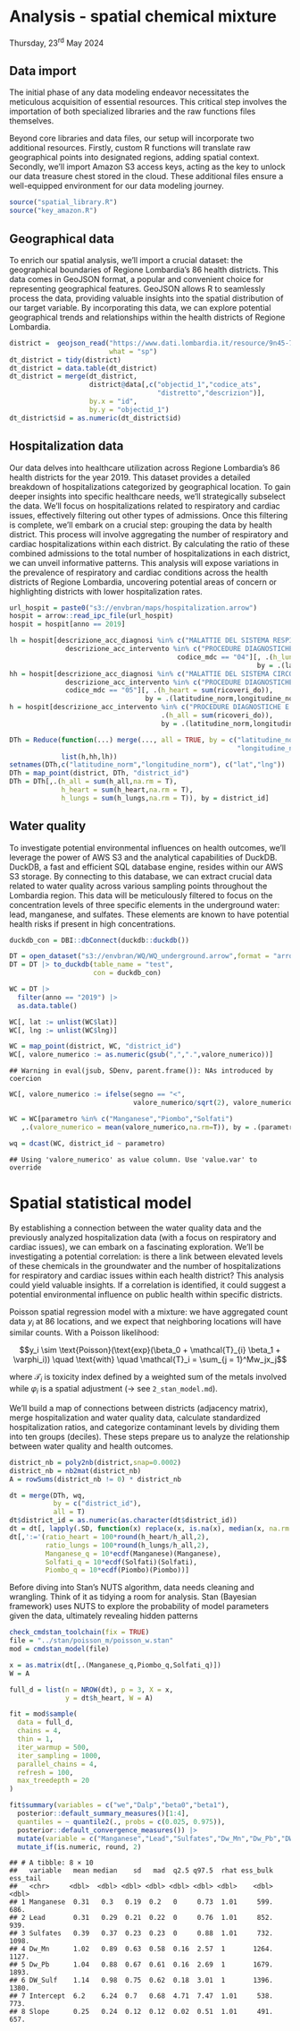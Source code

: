 Analysis - spatial chemical mixture
================
Thursday, 23<sup>rd</sup> May 2024

## Data import

The initial phase of any data modeling endeavor necessitates the
meticulous acquisition of essential resources. This critical step
involves the importation of both specialized libraries and the raw
functions files themselves.

Beyond core libraries and data files, our setup will incorporate two
additional resources. Firstly, custom R functions will translate raw
geographical points into designated regions, adding spatial context.
Secondly, we’ll import Amazon S3 access keys, acting as the key to
unlock our data treasure chest stored in the cloud. These additional
files ensure a well-equipped environment for our data modeling journey.

``` r
source("spatial_library.R")
source("key_amazon.R")
```

## Geographical data

To enrich our spatial analysis, we’ll import a crucial dataset: the
geographical boundaries of Regione Lombardia’s 86 health districts. This
data comes in GeoJSON format, a popular and convenient choice for
representing geographical features. GeoJSON allows R to seamlessly
process the data, providing valuable insights into the spatial
distribution of our target variable. By incorporating this data, we can
explore potential geographical trends and relationships within the
health districts of Regione Lombardia.

``` r
district =  geojson_read("https://www.dati.lombardia.it/resource/9n45-7bpc.geojson",
                         what = "sp")
dt_district = tidy(district)
dt_district = data.table(dt_district)
dt_district = merge(dt_district,
                    district@data[,c("objectid_1","codice_ats",
                                     "distretto","descrizion")],
                    by.x = "id", 
                    by.y = "objectid_1")
dt_district$id = as.numeric(dt_district$id)
```

## Hospitalization data

Our data delves into healthcare utilization across Regione Lombardia’s
86 health districts for the year 2019. This dataset provides a detailed
breakdown of hospitalizations categorized by geographical location. To
gain deeper insights into specific healthcare needs, we’ll strategically
subselect the data. We’ll focus on hospitalizations related to
respiratory and cardiac issues, effectively filtering out other types of
admissions. Once this filtering is complete, we’ll embark on a crucial
step: grouping the data by health district. This process will involve
aggregating the number of respiratory and cardiac hospitalizations
within each district. By calculating the ratio of these combined
admissions to the total number of hospitalizations in each district, we
can unveil informative patterns. This analysis will expose variations in
the prevalence of respiratory and cardiac conditions across the health
districts of Regione Lombardia, uncovering potential areas of concern or
highlighting districts with lower hospitalization rates.

``` r
url_hospit = paste0("s3://envbran/maps/hospitalization.arrow")
hospit = arrow::read_ipc_file(url_hospit)
hospit = hospit[anno == 2019]

lh = hospit[descrizione_acc_diagnosi %in% c("MALATTIE DEL SISTEMA RESPIRATORIO") &
              descrizione_acc_intervento %in% c("PROCEDURE DIAGNOSTICHE E TERAPEUTICHE VARIE") &
                                          codice_mdc == "04"][, .(h_lungs = sum(ricoveri_do)),
                                                              by = .(latitudine_norm,longitudine_norm)]
hh = hospit[descrizione_acc_diagnosi %in% c("MALATTIE DEL SISTEMA CIRCOLATORIO") &
              descrizione_acc_intervento %in% c("PROCEDURE DIAGNOSTICHE E TERAPEUTICHE VARIE") &
              codice_mdc == "05"][, .(h_heart = sum(ricoveri_do)),
                                  by = .(latitudine_norm,longitudine_norm)]
h = hospit[descrizione_acc_intervento %in% c("PROCEDURE DIAGNOSTICHE E TERAPEUTICHE VARIE"), 
                                      .(h_all = sum(ricoveri_do)),
                                      by = .(latitudine_norm,longitudine_norm)]

DTh = Reduce(function(...) merge(..., all = TRUE, by = c("latitudine_norm",
                                                         "longitudine_norm")), 
             list(h,hh,lh))
setnames(DTh,c("latitudine_norm","longitudine_norm"), c("lat","lng"))
DTh = map_point(district, DTh, "district_id")
DTh = DTh[,.(h_all = sum(h_all,na.rm = T),
             h_heart = sum(h_heart,na.rm = T),
             h_lungs = sum(h_lungs,na.rm = T)), by = district_id]
```

## Water quality

To investigate potential environmental influences on health outcomes,
we’ll leverage the power of AWS S3 and the analytical capabilities of
DuckDB. DuckDB, a fast and efficient SQL database engine, resides within
our AWS S3 storage. By connecting to this database, we can extract
crucial data related to water quality across various sampling points
throughout the Lombardia region. This data will be meticulously filtered
to focus on the concentration levels of three specific elements in the
underground water: lead, manganese, and sulfates. These elements are
known to have potential health risks if present in high concentrations.

``` r
duckdb_con = DBI::dbConnect(duckdb::duckdb())

DT = open_dataset("s3://envbran/WQ/WQ_underground.arrow",format = "arrow") 
DT = DT |> to_duckdb(table_name = "test", 
                     con = duckdb_con)

WC = DT |>
  filter(anno == "2019") |>
  as.data.table() 

WC[, lat := unlist(WC$lat)]
WC[, lng := unlist(WC$lng)]

WC = map_point(district, WC, "district_id")
WC[, valore_numerico := as.numeric(gsub(",",".",valore_numerico))]
```

    ## Warning in eval(jsub, SDenv, parent.frame()): NAs introduced by coercion

``` r
WC[, valore_numerico := ifelse(segno == "<", 
                               valore_numerico/sqrt(2), valore_numerico)]

WC = WC[parametro %in% c("Manganese","Piombo","Solfati")
   ,.(valore_numerico = mean(valore_numerico,na.rm=T)), by = .(parametro,district_id)]

wq = dcast(WC, district_id ~ parametro)
```

    ## Using 'valore_numerico' as value column. Use 'value.var' to override

# Spatial statistical model

By establishing a connection between the water quality data and the
previously analyzed hospitalization data (with a focus on respiratory
and cardiac issues), we can embark on a fascinating exploration. We’ll
be investigating a potential correlation: is there a link between
elevated levels of these chemicals in the groundwater and the number of
hospitalizations for respiratory and cardiac issues within each health
district? This analysis could yield valuable insights. If a correlation
is identified, it could suggest a potential environmental influence on
public health within specific districts.

Poisson spatial regression model with a mixture: we have aggregated
count data $y_i$ at $86$ locations, and we expect that neighboring
locations will have similar counts. With a Poisson likelihood:

$$y_i \sim \text{Poisson}(\text{exp}(\beta_0 + \mathcal{T}_{i} \beta_1 + \varphi_i)) \quad \text{with} \quad
\mathcal{T}_i = \sum_{j = 1}^Mw_jx_j$$

where $\mathcal{T}_i$ is toxicity index defined by a weighted sum of the
metals involved while $\varphi_i$ is a spatial adjustment (→ see
`2_stan_model.md`).

We’ll build a map of connections between districts (adjacency matrix),
merge hospitalization and water quality data, calculate standardized
hospitalization ratios, and categorize contaminant levels by dividing
them into ten groups (deciles). These steps prepare us to analyze the
relationship between water quality and health outcomes.

``` r
district_nb = poly2nb(district,snap=0.0002)
district_nb = nb2mat(district_nb)
A = rowSums(district_nb != 0) * district_nb 

dt = merge(DTh, wq,
           by = c("district_id"),
           all = T)
dt$district_id = as.numeric(as.character(dt$district_id))
dt = dt[, lapply(.SD, function(x) replace(x, is.na(x), median(x, na.rm = TRUE)))]
dt[,':='(ratio_heart = 100*round(h_heart/h_all,2),
         ratio_lungs = 100*round(h_lungs/h_all,2),
         Manganese_q = 10*ecdf(Manganese)(Manganese),
         Solfati_q = 10*ecdf(Solfati)(Solfati),
         Piombo_q = 10*ecdf(Piombo)(Piombo))]
```

Before diving into Stan’s NUTS algorithm, data needs cleaning and
wrangling. Think of it as tidying a room for analysis. Stan (Bayesian
framework) uses NUTS to explore the probability of model parameters
given the data, ultimately revealing hidden patterns

``` r
check_cmdstan_toolchain(fix = TRUE)
file = "../stan/poisson_m/poisson_w.stan"
mod = cmdstan_model(file)

x = as.matrix(dt[,.(Manganese_q,Piombo_q,Solfati_q)])
W = A

full_d = list(n = NROW(dt), p = 3, X = x, 
              y = dt$h_heart, W = A)

fit = mod$sample(
  data = full_d,
  chains = 4,
  thin = 1,
  iter_warmup = 500,
  iter_sampling = 1000,
  parallel_chains = 4,
  refresh = 100,
  max_treedepth = 20
)
```

``` r
fit$summary(variables = c("we","Dalp","beta0","beta1"),
  posterior::default_summary_measures()[1:4],
  quantiles = ~ quantile2(., probs = c(0.025, 0.975)),
  posterior::default_convergence_measures()) |> 
  mutate(variable = c("Manganese","Lead","Sulfates","Dw_Mn","Dw_Pb","DW_Sulf","Intercept","Slope")) |> 
  mutate_if(is.numeric, round, 2)
```

    ## # A tibble: 8 × 10
    ##   variable   mean median    sd   mad  q2.5 q97.5  rhat ess_bulk ess_tail
    ##   <chr>     <dbl>  <dbl> <dbl> <dbl> <dbl> <dbl> <dbl>    <dbl>    <dbl>
    ## 1 Manganese  0.31   0.3   0.19  0.2   0     0.73  1.01     599.     686.
    ## 2 Lead       0.31   0.29  0.21  0.22  0     0.76  1.01     852.     939.
    ## 3 Sulfates   0.39   0.37  0.23  0.23  0     0.88  1.01     732.    1098.
    ## 4 Dw_Mn      1.02   0.89  0.63  0.58  0.16  2.57  1       1264.    1127.
    ## 5 Dw_Pb      1.04   0.88  0.67  0.61  0.16  2.69  1       1679.    1893.
    ## 6 DW_Sulf    1.14   0.98  0.75  0.62  0.18  3.01  1       1396.    1380.
    ## 7 Intercept  6.2    6.24  0.7   0.68  4.71  7.47  1.01     538.     773.
    ## 8 Slope      0.25   0.24  0.12  0.12  0.02  0.51  1.01     491.     657.

